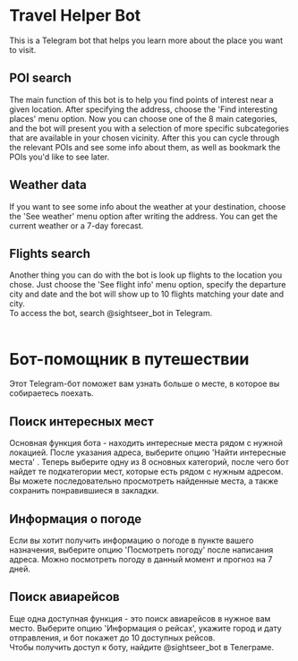 # Travel Helper Bot <br>
This is a Telegram bot that helps you learn more about the place you want to visit.
## POI search <br>
The main function of this bot is to help you find points of interest near a given location. After
specifying the address, choose the 'Find interesting places' menu option.
Now you can choose one of the 8 main categories, and the bot will present you 
with a selection of more specific subcategories that are available in your chosen vicinity. 
After this you can cycle through the relevant POIs and see some info about them, as well as bookmark
the POIs you'd like to see later.
## Weather data <br>
If you want to see some info about the weather at your destination, choose the 'See weather' menu 
option after writing the address. You can get the current weather or a 7-day forecast.
## Flights search <br>
Another thing you can do with the bot is look up flights to the location you chose. Just choose the
'See flight info' menu option, specify the departure city and date and the bot will show up to 10 
flights matching your date and city.
<br>
To access the bot, search @sightseer_bot in Telegram.
<br><br>
# Бот-помощник в путешествии <br>
Этот Telegram-бот поможет вам узнать больше о месте, в которое вы собираетесь поехать.
## Поиск интересных мест <br>
Основная функция бота - находить интересные места рядом с нужной локацией. После указания адреса, 
выберите опцию 'Найти интересные места' . Теперь выберите одну из 8 основных категорий, после чего 
бот найдет те подкатегории мест, которые есть рядом с нужным адресом. Вы можете последовательно просмотреть
найденные места, а также сохранить понравившиеся в закладки. 
## Информация о погоде <br>
Если вы хотит получить информацию о погоде в пункте вашего назначения, выберите опцию 'Посмотреть погоду'
после написания адреса. Можно посмотреть погоду в данный момент и прогноз на 7 дней.
## Поиск авиарейсов <br>
Еще одна доступная функция - это поиск авиарейсов в нужное вам место. Выберите опцию 'Информация о рейсах',
укажите город и дату отправления, и бот покажет до 10 доступных рейсов.
<br>
Чтобы получить доступ к боту, найдите @sightseer_bot в Телеграме.